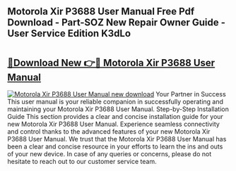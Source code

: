 ## Motorola Xir P3688 User Manual Free Pdf Download - Part-SOZ New Repair Owner Guide - User Service Edition K3dLo

# <h2><a href="http://cf24013.oget.top/?id=Motorola+Xir+P3688+User+Manual">🔗Download New 👉🔴 Motorola Xir P3688 User Manual</a></h2>

[![Motorola Xir P3688 User Manual new download](https://i.imgur.com/5g1atiW.png)](http://cf24013.oget.top/?id=Motorola+Xir+P3688+User+Manual)
Your Partner in Success This user manual is your reliable companion in successfully operating and maintaining your Motorola Xir P3688 User Manual. Step-by-Step Installation Guide This section provides a clear and concise installation guide for your new Motorola Xir P3688 User Manual. Experience seamless connectivity and control thanks to the advanced features of your new Motorola Xir P3688 User Manual. We trust that the Motorola Xir P3688 User Manual has been a clear and concise resource in your efforts to learn the ins and outs of your new device. In case of any queries or concerns, please do not hesitate to reach out to our customer service team.
